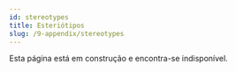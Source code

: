 ```yaml
---
id: stereotypes
title: Esteriótipos
slug: /9-appendix/stereotypes
---
```


Esta página está em construção e encontra-se indisponível.
